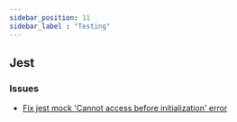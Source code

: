 ```yaml
---
sidebar_position: 11
sidebar_label : "Testing"
---
```


## Jest
### Issues
- [Fix jest mock 'Cannot access before initialization' error](https://www.bam.tech/article/fix-jest-mock-cannot-access-before-initialization-error)
